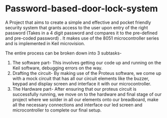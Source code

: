 # Password-based-door-lock-system
A Project that aims to create a simple and effective and pocket friendly security system that grants access to the user upon entry of the right password (Takes in a 4 digit password and compares it to the pre-defined and pre-coded password) . It makes use of the 8051 microcontroller series and is implemented in Keil microvision. 

The entire process can be broken down into 3 subtasks- 
1. The software part- This involves getting our code up and running on the Keil software, debugging errors on the way.
2. Drafting the circuit- By making use of the Proteus software, we come up with a mock circuit that has all our circuit elements like the buzzer, keypad and display screen and interface it with our microcontroller.
3. The Hardware part- After ensuring that our proteus circuit is successfully running, we move on to the hardware and final stage of our project where we solder in all our elements onto our breadboard, make all the necessary connections and interface our led screen and microcontroller to complete our final setup. 
